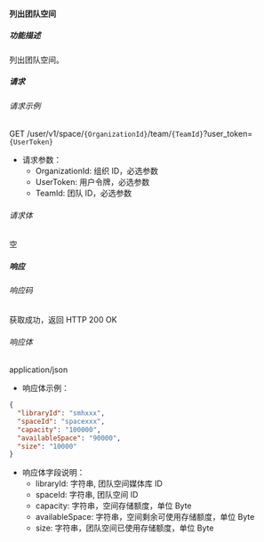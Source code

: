 #### 列出团队空间

##### 功能描述

列出团队空间。


##### 请求

###### 请求示例
GET /user/v1/space/`{OrganizationId}`/team/`{TeamId}`?user_token=`{UserToken}`

- 请求参数：
  - OrganizationId: 组织 ID，必选参数
  - UserToken: 用户令牌，必选参数
  - TeamId: 团队 ID，必选参数
###### 请求体

空
##### 响应

###### 响应码

获取成功，返回 HTTP 200 OK

###### 响应体

application/json

- 响应体示例：

```json
{
  "libraryId": "smhxxx",
  "spaceId": "spacexxx",
  "capacity": "100000",
  "availableSpace": "90000",
  "size": "10000"
}
```

- 响应体字段说明：
  - libraryId: 字符串, 团队空间媒体库 ID
  - spaceId: 字符串, 团队空间 ID
  - capacity: 字符串，空间存储额度，单位 Byte
  - availableSpace: 字符串，空间剩余可使用存储额度，单位 Byte
  - size: 字符串，团队空间已使用存储额度，单位 Byte
